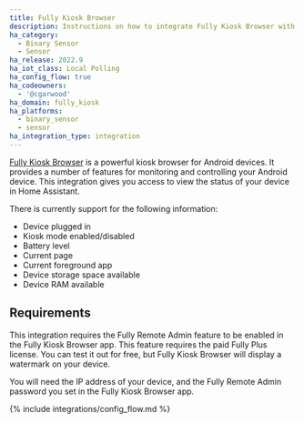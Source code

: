 ```yaml
---
title: Fully Kiosk Browser
description: Instructions on how to integrate Fully Kiosk Browser with Home Assistant
ha_category:
  - Binary Sensor
  - Sensor
ha_release: 2022.9
ha_iot_class: Local Polling
ha_config_flow: true
ha_codeowners:
  - '@cgarwood'
ha_domain: fully_kiosk
ha_platforms:
  - binary_sensor
  - sensor
ha_integration_type: integration
---
```


[Fully Kiosk Browser](https://www.fully-kiosk.com) is a powerful kiosk browser for Android devices. It provides a number of features for monitoring and controlling your Android device. This integration gives you access to view the status of your device in Home Assistant.

There is currently support for the following information:

- Device plugged in
- Kiosk mode enabled/disabled
- Battery level
- Current page
- Current foreground app
- Device storage space available
- Device RAM available

## Requirements

This integration requires the Fully Remote Admin feature to be enabled in the Fully Kiosk Browser app. This feature requires the paid Fully Plus license. You can test it out for free, but Fully Kiosk Browser will display a watermark on your device.

You will need the IP address of your device, and the Fully Remote Admin password you set in the Fully Kiosk Browser app.

{% include integrations/config_flow.md %}